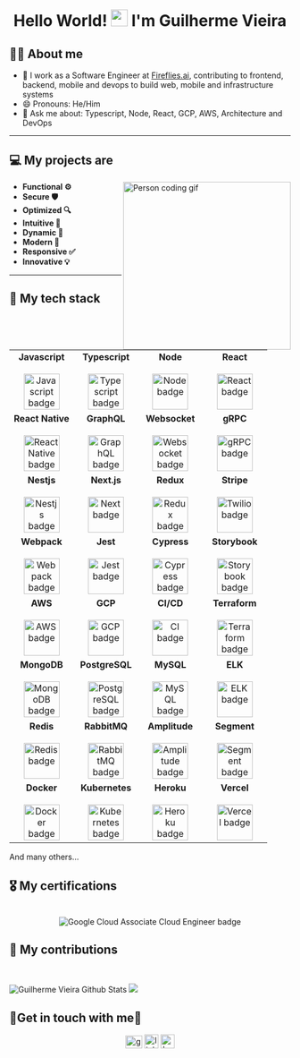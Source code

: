 <h1 align="center">Hello World! <img src="https://media.giphy.com/media/hvRJCLFzcasrR4ia7z/giphy.gif" width="30px"/> I'm Guilherme Vieira</h1>

## 👦🏼 About me

- :telescope: I work as a Software Engineer at [Fireflies.ai](https://fireflies.ai), contributing to frontend, backend, mobile and devops to build web, mobile and infrastructure systems
- 😄 Pronouns: He/Him
- 💬 Ask me about: Typescript, Node, React, GCP, AWS, Architecture and DevOps

----------

## 💻 My projects are

<img align="right" alt="Person coding gif" src="https://super.abril.com.br/wp-content/uploads/2016/09/super_imggato_digitando_0.gif" width="300" />

- **Functional ⚙️**
- **Secure 🛡️**
- **Optimized 🔍**
- **Intuitive 🤩**
- **Dynamic 🧬**
- **Modern 🚀**
- **Responsive ✅**
- **Innovative 💡**

----------

## 🔭 My tech stack
<br />
<table align="center">
  <tbody>
    <tr valign="top">
      <td width="25%" align="center">
        <span><b>Javascript</b></span><br><br>
        <img height="64px" src="https://cdn.svgporn.com/logos/javascript.svg" alt="Javascript badge">
      </td>
      <td width="25%" align="center">
        <span><b>Typescript</b></span><br><br>
        <img height="64px" src="https://cdn.svgporn.com/logos/typescript-icon.svg" alt="Typescript badge">
      </td>
      <td width="25%" align="center">
        <span><b>Node</b></span><br><br>
        <img height="64px" src="https://cdn.svgporn.com/logos/nodejs-icon.svg" alt="Node badge">
      </td>
      <td width="25%" align="center">
        <span><b>React</b></span><br><br>
        <img height="64px" src="https://cdn.svgporn.com/logos/react.svg" alt="React badge"/>
      </td>
    </tr>
    <tr valign="top">
      <td width="25%" align="center">
        <span><b>React Native</b></span><br><br>
        <img height="64px" src="https://cdn.svgporn.com/logos/react.svg" alt="React Native badge"/>
      </td>
      <td width="25%" align="center">
        <span><b>GraphQL</b></span><br><br>
        <img height="64px" src="https://cdn.svgporn.com/logos/graphql.svg" alt="GraphQL badge">
      </td>
      <td width="25%" align="center">
        <span><b>Websocket</b></span><br><br>
        <img height="64px" src="https://cdn.svgporn.com/logos/websocket.svg" alt="Websocket badge">
      </td>
      <td width="25%" align="center">
        <span><b>gRPC</b></span><br><br>
        <img height="64px" src="https://cdn.svgporn.com/logos/grpc.svg" alt="gRPC badge">
      </td>
    </tr>
    <tr valign="top">
      <td width="25%" align="center">
        <span><b>Nestjs</b></span><br><br>
        <img height="64px" src="https://cdn.svgporn.com/logos/nestjs.svg" alt="Nestjs badge">
      </td>
      <td width="25%" align="center">
        <span><b>Next.js</b></span><br><br>
        <img height="64px" src="https://cdn.svgporn.com/logos/nextjs-icon.svg" alt="Next badge">
      </td>
      <td width="25%" align="center">
        <span><b>Redux</b></span><br><br>
        <img height="64px" src="https://cdn.svgporn.com/logos/redux.svg" alt="Redux badge">
      </td>
      <td width="25%" align="center">
        <span><b>Stripe</b></span><br><br>
        <img height="64px" src="https://cdn.svgporn.com/logos/stripe.svg" alt="Twilio badge">
      </td>
    </tr>
    <tr valign="top">
      <td width="25%" align="center">
        <span><b>Webpack</b></span><br><br>
        <img height="64px" src="https://cdn.svgporn.com/logos/webpack.svg" alt="Webpack badge">
      </td>
      <td width="25%" align="center">
        <span><b>Jest</b></span><br><br>
        <img height="64px" src="https://cdn.svgporn.com/logos/jest.svg" alt="Jest badge">
      </td>
      <td width="25%" align="center">
        <span><b>Cypress</b></span><br><br>
        <img height="64px" src="https://cdn.svgporn.com/logos/cypress-icon.svg" alt="Cypress badge">
      </td>
      <td width="25%" align="center">
        <span><b>Storybook</b></span><br><br>
        <img height="64px" src="https://cdn.svgporn.com/logos/storybook-icon.svg" alt="Storybook badge">
      </td>
    </tr>
    <tr valign="top">
      <td width="25%" align="center">
        <span><b>AWS</b></span><br><br>
        <img height="64px" src="https://cdn.svgporn.com/logos/aws.svg" alt="AWS badge">
      </td>
      <td width="25%" align="center">
        <span><b>GCP</b></span><br><br>
        <img height="64px" src="https://cdn.svgporn.com/logos/google-cloud.svg" alt="GCP badge">
      </td>
      <td width="25%" align="center">
        <span><b>CI/CD</b></span><br><br>
        <img height="64px" src="https://cdn.svgporn.com/logos/github-actions.svg" alt="CI badge">
      </td>
      <td width="25%" align="center">
        <span><b>Terraform</b></span><br><br>
        <img height="64px" src="https://cdn.svgporn.com/logos/terraform-icon.svg" alt="Terraform badge">
      </td>
    </tr>
    <tr valign="top">
      <td width="25%" align="center">
        <span><b>MongoDB</b></span><br><br>
        <img height="64px" src="https://cdn.svgporn.com/logos/mongodb-icon.svg" alt="MongoDB badge">
      </td>
      <td width="25%" align="center">
        <span><b>PostgreSQL</b></span><br><br>
        <img height="64px" src="https://cdn.svgporn.com/logos/postgresql.svg" alt="PostgreSQL badge">
      </td>
      <td width="25%" align="center">
        <span><b>MySQL</b></span><br><br>
        <img height="64px" src="https://cdn.svgporn.com/logos/mysql-icon.svg" alt="MySQL badge">
      </td>
      <td width="25%" align="center">
        <span><b>ELK</b></span><br><br>
        <img height="64px" src="https://cdn.svgporn.com/logos/elasticsearch.svg" alt="ELK badge">
      </td>
    </tr>
    <tr valign="top">
      <td width="25%" align="center">
        <span><b>Redis</b></span><br><br>
        <img height="64px" src="https://cdn.svgporn.com/logos/redis.svg" alt="Redis badge">
      </td>
      <td width="25%" align="center">
        <span><b>RabbitMQ</b></span><br><br>
        <img height="64px" src="https://cdn.svgporn.com/logos/rabbitmq-icon.svg" alt="RabbitMQ badge">
      </td>
      <td width="25%" align="center">
        <span><b>Amplitude</b></span><br><br>
        <img height="64px" src="https://cdn.svgporn.com/logos/amplitude-icon.svg" alt="Amplitude badge">
      </td>
      <td width="25%" align="center">
        <span><b>Segment</b></span><br><br>
        <img height="64px" src="https://cdn.svgporn.com/logos/segment-icon.svg" alt="Segment badge">
      </td>
    </tr>
    <tr valign="top">
      <td width="25%" align="center">
        <span><b>Docker</b></span><br><br>
        <img height="64px" src="https://cdn.svgporn.com/logos/docker-icon.svg" alt="Docker badge">
      </td>
      <td width="25%" align="center">
        <span><b>Kubernetes</b></span><br><br>
        <img height="64px" src="https://cdn.svgporn.com/logos/kubernetes.svg" alt="Kubernetes badge">
      </td>
      <td width="25%" align="center">
        <span><b>Heroku</b></span><br><br>
        <img height="64px" src="https://cdn.svgporn.com/logos/heroku-icon.svg" alt="Heroku badge">
      </td>
      <td width="25%" align="center">
        <span><b>Vercel</b></span><br><br>
        <img height="64px" src="https://cdn.svgporn.com/logos/vercel-icon.svg" alt="Vercel badge">
      </td>
    </tr>
  </tbody>
</table>
And many others...

## 🎖️ My certifications  
<br />
<div align="center">
  <img src="https://inthecloud.withgoogle.com/certification-preparation/static/img/Cloud-certificationbadge-cloudengineer.png" alt="Google Cloud Associate Cloud Engineer badge"  />
</div>

## 💼 My contributions
<br/>
<p>
  <img src="http://github-readme-streak-stats.herokuapp.com?user=guilherme-vp&theme=dark&background=000000" alt="Guilherme Vieira Github Stats">
  
  <img src="https://github-readme-stats.vercel.app/api/top-langs/?username=guilherme-vp&layout=compact&theme=vision-friendly-dark" />
</p>

## 🌟Get in touch with me🌟
<p align="center">
  <a href="mailto:guivpw68@gmail.com" target="_blank"><img src="https://upload.wikimedia.org/wikipedia/commons/thumb/7/7e/Gmail_icon_%282020%29.svg/512px-Gmail_icon_%282020%29.svg.png" alt="gmail badge" height="23" width="30" /></a>
  <a href="https://www.linkedin.com/in/guilherme-p-17b8b2114/" target="_blank"><img src="https://cdn.svgporn.com/logos/linkedin-icon.svg" alt="linkedin badge" height="25" width="25" /></a>
  <a href="https://www.buymeacoffee.com/guilhermevp" target="_blank"><img src="https://www.buymeacoffee.com/assets/img/guidelines/logo-mark-3.svg" alt="buy me a coffee badge" height="25" width="25" /></a>
</p>
<br>
